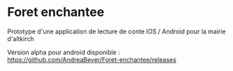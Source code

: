 # Foret enchantee
 Prototype d'une application de lecture de conte IOS / Android pour la mairie d'altkirch
 
 Version alpha pour android disponible : https://github.com/AndreaBeyer/Foret-enchantee/releases
